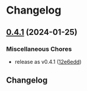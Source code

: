 # Changelog

## [0.4.1](https://github.com/bihealth/reev-frontend-lib/compare/v0.4.0...v0.4.1) (2024-01-25)


### Miscellaneous Chores

* release as v0.4.1 ([12e6edd](https://github.com/bihealth/reev-frontend-lib/commit/12e6edd4be5fe883b2ed4c22adc5669e2b306671))

## Changelog
